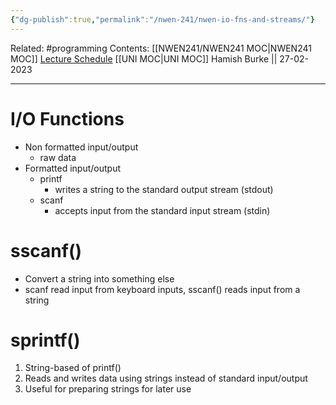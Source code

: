 ```yaml
---
{"dg-publish":true,"permalink":"/nwen-241/nwen-io-fns-and-streams/"}
---
```



Related: #programming 
Contents: [[NWEN241/NWEN241 MOC\|NWEN241 MOC]]
[Lecture Schedule](https://ecs.wgtn.ac.nz/Courses/NWEN241_2023T1/LectureSchedule)
[[UNI MOC\|UNI MOC]]
Hamish Burke || 27-02-2023
***

# I/O Functions

- Non formatted input/output
	- raw data
- Formatted input/output
	- printf
		- writes a string to the standard output stream (stdout)
	- scanf
		- accepts input from the standard input stream (stdin)

# sscanf()

- Convert a string into something else
- scanf read input from keyboard inputs, sscanf() reads input from a string

# sprintf()

1. String-based of printf()
2. Reads and writes data using strings instead of standard input/output
3. Useful for preparing strings for later use


